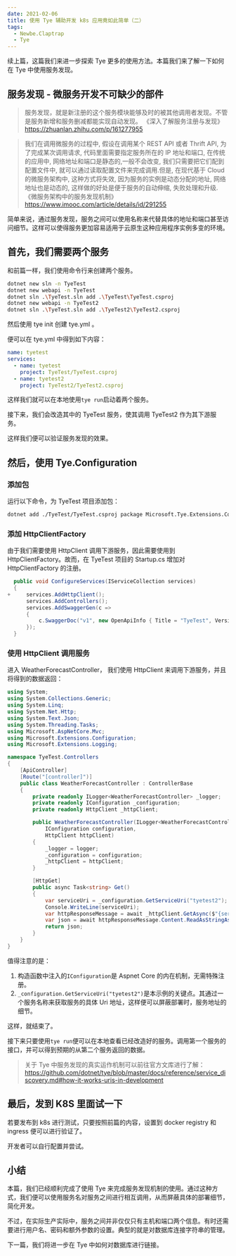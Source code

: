 ```yaml
---
date: 2021-02-06
title: 使用 Tye 辅助开发 k8s 应用竟如此简单（二）
tags:
  - Newbe.Claptrap
  - Tye
---
```


续上篇，这篇我们来进一步探索 Tye 更多的使用方法。本篇我们来了解一下如何在 Tye 中使用服务发现。

<!-- more -->

<!-- md Header-Newbe-Claptrap.md -->

## 服务发现 - 微服务开发不可缺少的部件

> 服务发现，就是新注册的这个服务模块能够及时的被其他调用者发现。不管是服务新增和服务删减都能实现自动发现。
> 《深入了解服务注册与发现》 <https://zhuanlan.zhihu.com/p/161277955>

> 我们在调用微服务的过程中, 假设在调用某个 REST API 或者 Thrift API, 为了完成某次调用请求, 代码里面需要指定服务所在的 IP 地址和端口, 在传统的应用中, 网络地址和端口是静态的,一般不会改变, 我们只需要把它们配到配置文件中, 就可以通过读取配置文件来完成调用.但是, 在现代基于 Cloud 的微服务架构中, 这种方式将失效, 因为服务的实例是动态分配的地址, 网络地址也是动态的, 这样做的好处是便于服务的自动伸缩, 失败处理和升级.
> 《微服务架构中的服务发现机制》 <https://www.imooc.com/article/details/id/291255>

简单来说，通过服务发现，服务之间可以使用名称来代替具体的地址和端口甚至访问细节。这样可以使得服务更加容易适用于云原生这种应用程序实例多变的环境。

## 首先，我们需要两个服务

和前篇一样，我们使用命令行来创建两个服务。

```bash
dotnet new sln -n TyeTest
dotnet new webapi -n TyeTest
dotnet sln .\TyeTest.sln add .\TyeTest\TyeTest.csproj
dotnet new webapi -n TyeTest2
dotnet sln .\TyeTest.sln add .\TyeTest2\TyeTest2.csproj
```

然后使用 tye init 创建 tye.yml 。

便可以在 tye.yml 中得到如下内容：

```yml
name: tyetest
services:
  - name: tyetest
    project: TyeTest/TyeTest.csproj
  - name: tyetest2
    project: TyeTest2/TyeTest2.csproj
```

这样我们就可以在本地使用`tye run`启动着两个服务。

接下来，我们会改造其中的 TyeTest 服务，使其调用 TyeTest2 作为其下游服务。

这样我们便可以验证服务发现的效果。

## 然后，使用 Tye.Configuration

### 添加包

运行以下命令，为 TyeTest 项目添加包：

```bash
dotnet add ./TyeTest/TyeTest.csproj package Microsoft.Tye.Extensions.Configuration --version 0.6.0-alpha.21070.5
```

### 添加 HttpClientFactory

由于我们需要使用 HttpClient 调用下游服务，因此需要使用到 HttpClientFactory。故而，在 TyeTest 项目的 Startup.cs 增加对 HttpClientFactory 的注册。

```csharp
  public void ConfigureServices(IServiceCollection services)
  {
+     services.AddHttpClient();
      services.AddControllers();
      services.AddSwaggerGen(c =>
      {
          c.SwaggerDoc("v1", new OpenApiInfo { Title = "TyeTest", Version = "v1" });
      });
  }
```

### 使用 HttpClient 调用服务

进入 WeatherForecastController， 我们使用 HttpClient 来调用下游服务，并且将得到的数据返回：

```cs
using System;
using System.Collections.Generic;
using System.Linq;
using System.Net.Http;
using System.Text.Json;
using System.Threading.Tasks;
using Microsoft.AspNetCore.Mvc;
using Microsoft.Extensions.Configuration;
using Microsoft.Extensions.Logging;

namespace TyeTest.Controllers
{
    [ApiController]
    [Route("[controller]")]
    public class WeatherForecastController : ControllerBase
    {
        private readonly ILogger<WeatherForecastController> _logger;
        private readonly IConfiguration _configuration;
        private readonly HttpClient _httpClient;

        public WeatherForecastController(ILogger<WeatherForecastController> logger,
            IConfiguration configuration,
            HttpClient httpClient)
        {
            _logger = logger;
            _configuration = configuration;
            _httpClient = httpClient;
        }

        [HttpGet]
        public async Task<string> Get()
        {
            var serviceUri = _configuration.GetServiceUri("tyetest2");
            Console.WriteLine(serviceUri);
            var httpResponseMessage = await _httpClient.GetAsync($"{serviceUri}WeatherForecast");
            var json = await httpResponseMessage.Content.ReadAsStringAsync();
            return json;
        }
    }
}
```

值得注意的是：

1. 构造函数中注入的`IConfiguration`是 Aspnet Core 的内在机制，无需特殊注册。
2. `_configuration.GetServiceUri("tyetest2")`是本示例的关键点。其通过一个服务名称来获取服务的具体 Uri 地址，这样便可以屏蔽部署时，服务地址的细节。

这样，就结束了。

接下来只要使用`tye run`便可以在本地查看已经改造好的服务。调用第一个服务的接口，并可以得到预期的从第二个服务返回的数据。

> 关于 Tye 中服务发现的真实运作机制可以前往官方文库进行了解：
> <https://github.com/dotnet/tye/blob/master/docs/reference/service_discovery.md#how-it-works-uris-in-development>

## 最后，发到 K8S 里面试一下

若要发布到 k8s 进行测试，只要按照前篇的内容，设置到 docker registry 和 ingress 便可以进行验证了。

开发者可以自行配置并尝试。

## 小结

本篇，我们已经顺利完成了使用 Tye 来完成服务发现机制的使用。通过这种方式，我们便可以使用服务名对服务之间进行相互调用，从而屏蔽具体的部署细节，简化开发。

不过，在实际生产实际中，服务之间并非仅仅只有主机和端口两个信息。有时还需要进行用户名、密码和额外参数的设置。典型的就是对数据库连接字符串的管理。

下一篇，我们将进一步在 Tye 中如何对数据库进行链接。

<!-- md Footer-Newbe-Claptrap.md -->
